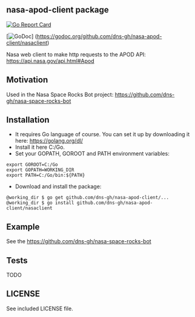 ## nasa-apod-client package

[![Go Report Card](https://goreportcard.com/badge/github.com/dns-gh/nasa-apod-client)](https://goreportcard.com/report/github.com/dns-gh/nasa-apod-client)

[![GoDoc](https://godoc.org/github.com/dns-gh/nasa-apod-client/nasaclient?status.png)]
(https://godoc.org/github.com/dns-gh/nasa-apod-client/nasaclient)

Nasa web client to make http requests to the APOD API: https://api.nasa.gov/api.html#Apod

## Motivation

Used in the Nasa Space Rocks Bot project: https://github.com/dns-gh/nasa-space-rocks-bot

## Installation

- It requires Go language of course. You can set it up by downloading it here: https://golang.org/dl/
- Install it here C:/Go.
- Set your GOPATH, GOROOT and PATH environment variables:

```
export GOROOT=C:/Go
export GOPATH=WORKING_DIR
export PATH=C:/Go/bin:${PATH}
```

- Download and install the package:

```
@working_dir $ go get github.com/dns-gh/nasa-apod-client/...
@working_dir $ go install github.com/dns-gh/nasa-apod-client/nasaclient
```

## Example

See the https://github.com/dns-gh/nasa-space-rocks-bot

## Tests

TODO

## LICENSE

See included LICENSE file.